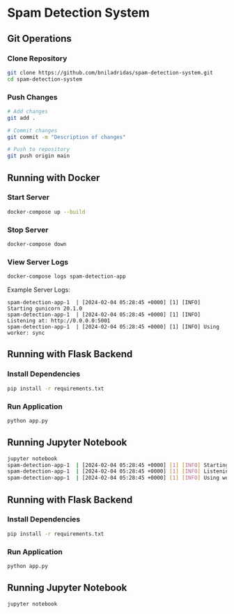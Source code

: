 # Spam Detection System

## Git Operations

### Clone Repository
```bash
git clone https://github.com/bniladridas/spam-detection-system.git
cd spam-detection-system
```

### Push Changes
```bash
# Add changes
git add .

# Commit changes
git commit -m "Description of changes"

# Push to repository
git push origin main
```

## Running with Docker

### Start Server
```bash
docker-compose up --build
```

### Stop Server
```bash
docker-compose down
```

### View Server Logs
```bash
docker-compose logs spam-detection-app
```

Example Server Logs:
```
spam-detection-app-1  | [2024-02-04 05:28:45 +0000] [1] [INFO] Starting gunicorn 20.1.0
spam-detection-app-1  | [2024-02-04 05:28:45 +0000] [1] [INFO] Listening at: http://0.0.0.0:5001
spam-detection-app-1  | [2024-02-04 05:28:45 +0000] [1] [INFO] Using worker: sync
```

## Running with Flask Backend

### Install Dependencies
```bash
pip install -r requirements.txt
```

### Run Application
```bash
python app.py
```

## Running Jupyter Notebook
```bash
jupyter notebook
spam-detection-app-1  | [2024-02-04 05:28:45 +0000] [1] [INFO] Starting gunicorn 20.1.0
spam-detection-app-1  | [2024-02-04 05:28:45 +0000] [1] [INFO] Listening at: http://0.0.0.0:5001
spam-detection-app-1  | [2024-02-04 05:28:45 +0000] [1] [INFO] Using worker: sync
```

## Running with Flask Backend

### Install Dependencies
```bash
pip install -r requirements.txt
```

### Run Application
```bash
python app.py
```

## Running Jupyter Notebook
```bash
jupyter notebook